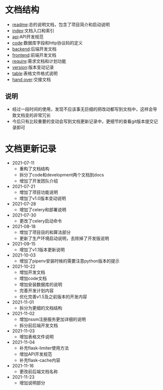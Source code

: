 # 文档结构

* [readme](../README.md):总的说明文档，包含了项目简介和启动说明
* [index](index.md):文档入口和索引
* [api](api.md):API开发规范
* [code](code.md):数据库字段和http协议码的定义
* [backend](backend.md):后端开发文档
* [frontend](frontend.md):前端开发文档
* [require](requirement.md):需求文档和计划功能
* [version](version.md):版本变动记录
* [table](table.md):表格文件格式说明
* [hand over](hand_over.md):交接文档

## 说明

* 经过一段时间的使用，发现不应该事无巨细的把改动都写到文档中，这样会导致文档变的非常冗长
* 今后只有比较重要的变动会写到文档更新记录中，更细节的查看git版本提交记录即可

# 文档更新记录

* 2021-07-11
    * 重构了文档结构
    * 拆分了code和development两个文档到docs
    * 增加了开发团队介绍
* 2021-07-21
    * 增加了项目功能说明
    * 增加了v1.0版本变动说明
* 2021-07-28
    * 增加了celery和部署说明
* 2021-07-30
    * 更改了celery启动命令
* 2021-08-18
    * 增加了项目目的和算法部分
    * 更新了生产环境启动说明，去除掉了开发版说明
* 2021-09-15
    * 增加了v1.1版本更新说明
* 2021-10-03
    * 增加了pipenv安装时候的需要注意python版本的提示
* 2021-10-22
    * 增加开发文档
    * 增加code文档
    * 增加安装数据库的说明
    * 完善开发计划内容
    * 优化完善v1.5及之前版本的开发内容
* 2021-11-01
    * 拆分为更细的文档结构
* 2021-11-02
    * 增加nssm注册服务更加详细的说明
    * 拆分前后端开发文档
* 2021-11-03
    * 增加表格文件说明
* 2021-11-04
    * 补充flask-limiter使用方法
    * 增加API开发规范
    * 补充flask-cache内容
* 2021-11-16
    * 更改前后端文档名称
* 2021-11-23
    * 增加说明部分